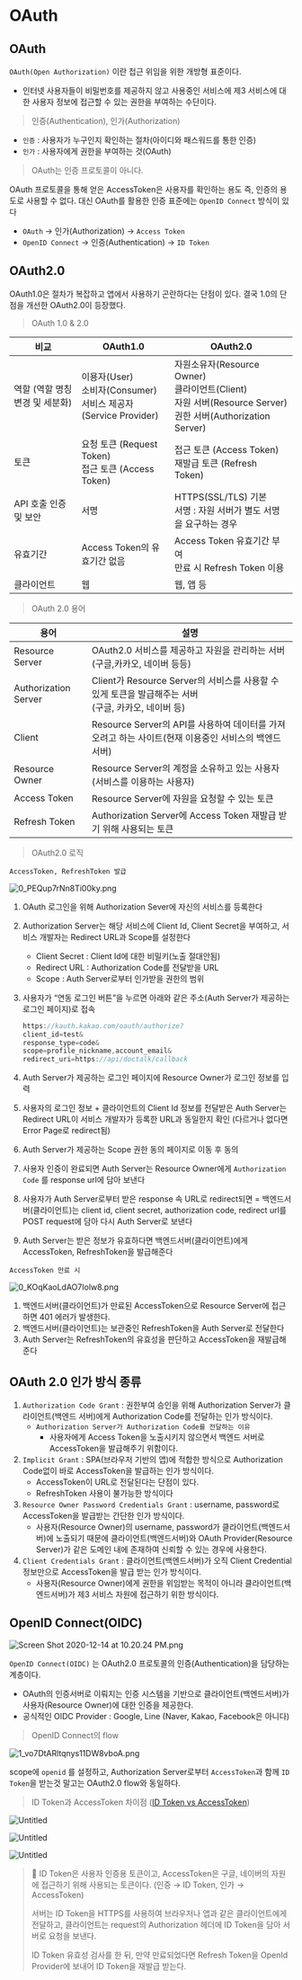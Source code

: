 # OAuth

## OAuth

`OAuth(Open Authorization)` 이란 접근 위임을 위한 개방형 표준이다.

- 인터넷 사용자들이 비밀번호를 제공하지 않고 사용중인 서비스에 제3 서비스에 대한 사용자 정보에 접근할 수 있는 권한을 부여하는 수단이다.

> 인증(Authentication), 인가(Authorization)
> 
- `인증` : 사용자가 누구인지 확인하는 절차(아이디와 패스워드를 통한 인증)
- `인가` : 사용자에게 권한을 부여하는 것(OAuth)

> OAuth는 인증 프로토콜이 아니다.
> 

OAuth 프로토콜을 통해 얻은 AccessToken은 사용자를 확인하는 용도 즉, 인증의 용도로 사용할 수 없다. 대신 OAuth를 활용한 인증 표준에는 `OpenID Connect` 방식이 있다

- `OAuth` → 인가(Authorization) → `Access Token`
- `OpenID Connect` → 인증(Authentication) → `ID Token`

## OAuth2.0

OAuth1.0은 절차가 복잡하고 앱에서 사용하기 곤란하다는 단점이 있다. 결국 1.0의 단점을 개선한 OAuth2.0이 등장했다.

> OAuth 1.0 & 2.0
> 

| 비교 | OAuth1.0 | OAuth2.0 |
| --- | --- | --- |
| 역할 (역할 명칭 변경 및 세분화) | 이용자(User)<br/>소비자(Consumer)<br/>서비스 제공자(Service Provider) | 자원소유자(Resource Owner)<br/>클라이언트(Client)<br/>자원 서버(Resource Server)<br/>권한 서버(Authorization Server) |
| 토큰 | 요청 토큰 (Request Token)<br/>접근 토큰 (Access Token) | 접근 토큰 (Access Token)<br/>재발급 토큰 (Refresh Token) |
| API 호출 인증 및 보안 | 서명 | HTTPS(SSL/TLS) 기본<br/>서명 : 자원 서버가 별도 서명을 요구하는 경우 |
| 유효기간 | Access Token의 유효기간 없음 | Access Token 유효기간 부여<br/>만료 시 Refresh Token 이용 |
| 클라이언트 | 웹 | 웹, 앱 등 |

> OAuth 2.0 용어
> 

| 용어 | 설명 |
| --- | --- |
| Resource Server | OAuth2.0 서비스를 제공하고 자원을 관리하는 서버(구글,카카오, 네이버 등등) |
| Authorization Server | Client가 Resource Server의 서비스를 사용할 수 있게 토큰을 발급해주는 서버<br/>(구글, 카카오, 네이버 등) |
| Client | Resource Server의 API를 사용하여 데이터를 가져오려고 하는 사이트(현재 이용중인 서비스의 백엔드 서버) |
| Resource Owner | Resource Server의 계정을 소유하고 있는 사용자<br/>(서비스를 이용하는 사용자) |
| Access Token | Resource Server에 자원을 요청할 수 있는 토큰 |
| Refresh Token | Authorization Server에 Access Token 재발급 받기 위해 사용되는 토큰 |

> OAuth2.0 로직
> 

`AccessToken, RefreshToken 발급`

![0_PEQup7rNn8Ti00ky.png](OAuth%203ae5b/0_PEQup7rNn8Ti00ky.png)

1. OAuth 로그인을 위해 Authorization Sever에 자신의 서비스를 등록한다
2. Authorization Server는 해당 서비스에 Client Id, Client Secret을 부여하고, 서비스 개발자는 Redirect URL과 Scope를 설정한다
    - Client Secret : Client Id에 대한 비밀키(노출 절대안됨)
    - Redirect URL : Authorization Code를 전달받을 URL
    - Scope : Auth Server로부터 인가받을 권한의 범위
3. 사용자가 “연동 로그인 버튼”을 누르면 아래와 같은 주소(Auth Server가 제공하는 로그인 페이지)로 접속
    
    ```java
    https://kauth.kakao.com/oauth/authorize?
    client_id=test&
    response_type=code&
    scope=profile_nickname,account_email&
    redirect_uri=https://api/doctalk/callback
    ```
    
4. Auth Server가 제공하는 로그인 페이지에 Resource Owner가 로그인 정보를 입력
5. 사용자의 로그인 정보 + 클라이언트의 Client Id 정보를 전달받은 Auth Server는 Redirect URL이 서비스 개발자가 등록한 URL과 동일한지 확인 (다르거나 없다면 Error Page로 redirect됨)
6. Auth Server가 제공하는 Scope 권한 동의 페이지로 이동 후 동의
7. 사용자 인증이 완료되면 Auth Server는 Resource Owner에게 `Authorization Code` 를 response url에 담아 보낸다
8. 사용자가 Auth Server로부터 받은 response 속 URL로 redirect되면 = 백엔드서버(클라이언트)는 client id, client secret, authorization code, redirect url를 POST request에 담아 다시 Auth Server로 보낸다
9. Auth Server는 받은 정보가 유효하다면 백엔드서버(클라이언트)에게 AccessToken, RefreshToken을 발급해준다

`AccessToken 만료 시`

![0_KOqKaoLdAO7Iolw8.png](OAuth%203ae5b/0_KOqKaoLdAO7Iolw8.png)

1. 백엔드서버(클라이언트)가 만료된 AccessToken으로 Resource Server에 접근하면 401 에러가 발생한다.
2. 백엔드서버(클라이언트)는 보관중인 RefreshToken을 Auth Server로 전달한다
3. Auth Server는 RefreshToken의 유효성을 판단하고 AccessToken을 재발급해준다

## OAuth 2.0 인가 방식 종류

1. `Authorization Code Grant` : 권한부여 승인을 위해 Authorization Server가 클라이언트(백엔드 서버)에게 Authorization Code를 전달하는 인가 방식이다.
    - `Authorization Server가 Authorization Code를 전달하는 이유`
        - 사용자에게 Access Token을 노출시키지 않으면서 백엔드 서버로 AccessToken을 발급해주기 위함이다.
2. `Implicit Grant` : SPA(브라우저 기반의 앱)에 적합한 방식으로 Authorization Code없이 바로 AccessToken을 발급하는 인가 방식이다.
    - AccessToken이 URL로 전달된다는 단점이 있다.
    - RefreshToken 사용이 불가능한 방식이다
3. `Resource Owner Password Credentials Grant` : username, password로 AccessToken을 발급받는 간단한 인가 방식이다.
    - 사용자(Resource Owner)의 username, password가 클라이언트(백엔드서버)에 노출되기 때문에 클라이언트(백엔드서버)와 OAuth Provider(Resource Server)가 같은 도메인 내에 존재하여 신뢰할 수 있는 경우에 사용한다.
4. `Client Credentials Grant` : 클라이언트(백엔드서버)가 오직 Client Credential 정보만으로 AccessToken을 발급 받는 인가 방식이다.
    - 사용자(Resource Owner)에게 권한을 위임받는 목적이 아니라 클라이언트(백엔드서버)가 제3 서비스 자원에 접근하기 위한 방식이다.

## OpenID Connect(OIDC)

![Screen Shot 2020-12-14 at 10.20.24 PM.png](OAuth%203ae5b/Screen_Shot_2020-12-14_at_10.20.24_PM.png)

`OpenID Connect(OIDC)` 는 OAuth2.0 프로토콜의 인증(Authentication)을 담당하는 계층이다.

- OAuth의 인증서버로 이뤄지는 인증 시스템을 기반으로 클라이언트(백엔드서버)가 사용자(Resource Owner)에 대한 인증을 제공한다.
- 공식적인 OIDC Provider : Google, Line (Naver, Kakao, Facebook은 아니다)

> OpenID Connect의 flow
> 

![1_vo7DtARltqnys11DW8vboA.png](OAuth%203ae5b/1_vo7DtARltqnys11DW8vboA.png)

scope에 `openid` 를 설정하고, Authorization Server로부터 `AccessToken`과 함께 `ID Token`을 받는것 말고는 OAuth2.0 flow와 동일하다.

> ID Token과 AccessToken 차이점 ([ID Token vs AccessToken](https://auth0.com/blog/id-token-access-token-what-is-the-difference/))
> 

![Untitled](OAuth%203ae5b/Untitled.png)

![Untitled](OAuth%203ae5b/Untitled%201.png)

![Untitled](OAuth%203ae5b/Untitled%202.png)

>📎 ID Token은 사용자 인증용 토큰이고, AccessToken은 구글, 네이버의 자원에 접근하기 위해 사용되는 토큰이다. (인증 → ID Token, 인가 → AccessToken)
>
>서버는 ID Token을 HTTPS를 사용하여 브라우저나 앱과 같은 클라이언트에게 전달하고, 클라이언트는 request의 Authorization 헤더에 ID Token을 담아 서버로 요청을 보낸다.
>
>ID Token 유효성 검사를 한 뒤, 만약 만료되었다면 Refresh Token을 OpenId Provider에 보내어 ID Token을 재발급 받는다.


